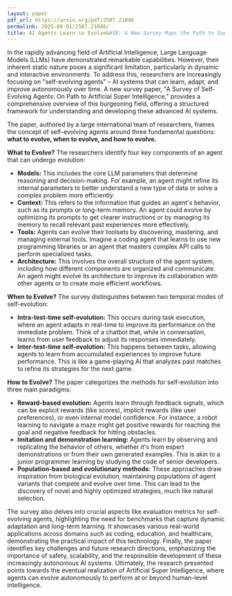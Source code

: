 ```yaml
---
layout: paper
pdf_url: https://arxiv.org/pdf/2507.21046
permalink: 2025-08-01/2507.21046/
title: AI Agents Learn to Evolve&#58; A New Survey Maps the Path to Superintelligence
---
```




In the rapidly advancing field of Artificial Intelligence, Large Language Models (LLMs) have demonstrated remarkable capabilities. However, their inherent static nature poses a significant limitation, particularly in dynamic and interactive environments. To address this, researchers are increasingly focusing on "self-evolving agents" – AI systems that can learn, adapt, and improve autonomously over time. A new survey paper, "A Survey of Self-Evolving Agents: On Path to Artificial Super Intelligence," provides a comprehensive overview of this burgeoning field, offering a structured framework for understanding and developing these advanced AI systems.

The paper, authored by a large international team of researchers, frames the concept of self-evolving agents around three fundamental questions: **what to evolve, when to evolve, and how to evolve.**

**What to Evolve?** The researchers identify four key components of an agent that can undergo evolution:

*   **Models:** This includes the core LLM parameters that determine reasoning and decision-making. For example, an agent might refine its internal parameters to better understand a new type of data or solve a complex problem more efficiently.
*   **Context:** This refers to the information that guides an agent's behavior, such as its prompts or long-term memory. An agent could evolve by optimizing its prompts to get clearer instructions or by managing its memory to recall relevant past experiences more effectively.
*   **Tools:** Agents can evolve their toolsets by discovering, mastering, and managing external tools. Imagine a coding agent that learns to use new programming libraries or an agent that masters complex API calls to perform specialized tasks.
*   **Architecture:** This involves the overall structure of the agent system, including how different components are organized and communicate. An agent might evolve its architecture to improve its collaboration with other agents or to create more efficient workflows.

**When to Evolve?** The survey distinguishes between two temporal modes of self-evolution:

*   **Intra-test-time self-evolution:** This occurs during task execution, where an agent adapts in real-time to improve its performance on the immediate problem. Think of a chatbot that, while in conversation, learns from user feedback to adjust its responses immediately.
*   **Inter-test-time self-evolution:** This happens between tasks, allowing agents to learn from accumulated experiences to improve future performance. This is like a game-playing AI that analyzes past matches to refine its strategies for the next game.

**How to Evolve?** The paper categorizes the methods for self-evolution into three main paradigms:

*   **Reward-based evolution:** Agents learn through feedback signals, which can be explicit rewards (like scores), implicit rewards (like user preferences), or even internal model confidence. For instance, a robot learning to navigate a maze might get positive rewards for reaching the goal and negative feedback for hitting obstacles.
*   **Imitation and demonstration learning:** Agents learn by observing and replicating the behavior of others, whether it's from expert demonstrations or from their own generated examples. This is akin to a junior programmer learning by studying the code of senior developers.
*   **Population-based and evolutionary methods:** These approaches draw inspiration from biological evolution, maintaining populations of agent variants that compete and evolve over time. This can lead to the discovery of novel and highly optimized strategies, much like natural selection.

The survey also delves into crucial aspects like evaluation metrics for self-evolving agents, highlighting the need for benchmarks that capture dynamic adaptation and long-term learning. It showcases various real-world applications across domains such as coding, education, and healthcare, demonstrating the practical impact of this technology. Finally, the paper identifies key challenges and future research directions, emphasizing the importance of safety, scalability, and the responsible development of these increasingly autonomous AI systems. Ultimately, the research presented points towards the eventual realization of Artificial Super Intelligence, where agents can evolve autonomously to perform at or beyond human-level intelligence.